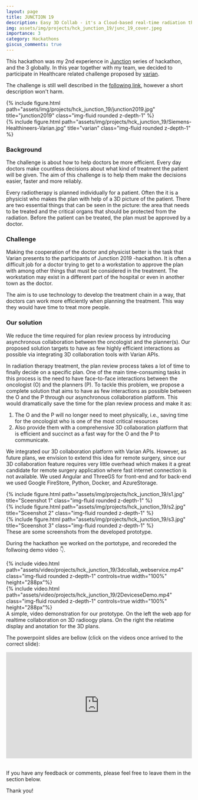 ```yaml
---
layout: page
title: JUNCTION 19
description: Easy 3D Collab - it's a Cloud-based real-time radiation therapy plan-review system developed for Varian.
img: assets/img/projects/hck_junction_19/junc_19_cover.jpeg
importance: 3
category: Hackathons
giscus_comments: true
---
```


This hackathon was my 2nd experience in <a href='https://www.hackjunction.com/'>Junction</a> series of hackathon, and the 3 globally.
In this year together with my team, we decided to participate in Healthcare related challenge proposed by <a href='https://www.varian.com/'>varian</a>.

The challenge is still well described in the <a href='https://www.varian.com/node/10985'>following link</a>, however a short description won't harm.

<div class="row">
    <div class="col-sm mt-4 mt-md-0">
        {% include figure.html path="assets/img/projects/hck_junction_19/junction2019.jpg" title="junction2019" class="img-fluid rounded z-depth-1" %}
    </div>
    <div class="col-sm mt-2 mt-md-0">
        {% include figure.html path="assets/img/projects/hck_junction_19/Siemens-Healthineers-Varian.jpg" title="varian" class="img-fluid rounded z-depth-1" %}
    </div>
</div>

<h3>Background</h3>
<p>
The challenge is about how to help doctors be more efficient. Every day doctors make countless decisions about what kind of treatment the patient will be given. The aim of this challenge is to help them make the decisions easier, faster and more reliably.

Every radiotherapy is planned individually for a patient. Often the it is a physicist who makes the plan with help of a 3D picture of the patient. There are two essential things that can be seen in the picture: the area that needs to be treated and the critical organs that should be protected from the radiation. Before the patient can be treated, the plan must be approved by a doctor.
</p>


<h3>Challenge</h3>
<p>
Making the cooperation of the doctor and physicist better is the task that Varian presents to the participants of Junction 2019 -hackathon. It is often a difficult job for a doctor trying to get to a workstation to approve the plan with among other things that must be considered in the treatment. The workstation may exist in a different part of the hospital or even in another town as the doctor.

The aim is to use technology to develop the treatment chain in a way, that doctors can work more efficiently when planning the treatment. This way they would have time to treat more people.
</p>

<h3>Our solution</h3>
<p>We reduce the time required for plan review process by introducing asynchronous collaboration between the oncologist and the planner(s). Our proposed solution targets to have as few highly efficient interactions as possible via integrating 3D collaboration tools with Varian APIs.</p>
<p>In radiation therapy treatment, the plan review process takes a lot of time to finally decide on a specific plan. One of the main time-consuming tasks in this process is the need to have face-to-face interactions between the oncologist (O)  and the planners (P). To tackle this problem, we propose a complete solution that aims to have as few interactions as possible between the O and the P through our asynchronous collaboration platform. This would dramatically save the time for the plan review process and make it as:
<ol>
<li>The O and the P will no longer need to meet physically, i.e., saving time for the oncologist who is one of the most critical resources</li> 
<li>Also provide them with a comprehensive 3D collaboration platform that is efficient and succinct as a fast way for the O and the P to communicate.</li> 
</ol>
We integrated our 3D collaboration platform with Varian APIs. However, as future plans, we envision to extend this idea for remote surgery, since our 3D collaboration feature requires very little overhead which makes it a great candidate for remote surgery application where fast internet connection is not available. We used Angular and ThreeGS for front-end and for back-end we used Google FireStore, Python, Docker, and AzureStorage.</p>



<div class="row">
    <div class="col-sm mt-3 mt-md-0">
        {% include figure.html path="assets/img/projects/hck_junction_19/s1.jpg" title="Sceenshot 1" class="img-fluid rounded z-depth-1" %}
    </div>
    <div class="col-sm mt-3 mt-md-0">
        {% include figure.html path="assets/img/projects/hck_junction_19/s2.jpg" title="Sceenshot 2" class="img-fluid rounded z-depth-1" %}
    </div>
    <div class="col-sm mt-3 mt-md-0">
        {% include figure.html path="assets/img/projects/hck_junction_19/s3.jpg" title="Sceenshot 3" class="img-fluid rounded z-depth-1" %}
    </div>
</div>
<div class="caption">
    These are some screenshots from the developed prototype.
</div>

During the hackathon we worked on the portotype, and recoreded the follwoing demo video 👇.

<div class="row mt-3">
    <div class="col-sm mt-3 mt-md-0">
        {% include video.html path="assets/video/projects/hck_junction_19/3dcollab_webservice.mp4" class="img-fluid rounded z-depth-1" controls=true  width="100%" height="288px"%}
    </div>
    <div class="col-sm mt-3 mt-md-0">
        {% include video.html path="assets/video/projects/hck_junction_19/2DeviceseDemo.mp4" class="img-fluid rounded z-depth-1" controls=true  width="100%"  height="288px"%}
    </div>
</div>
<div class="caption">
    A simple, video demonstration for our prototype. On the left the web app for realtime collaboration on 3D radioogy plans. On the right the relatime display and anotation for the 3D plans.
</div>


The powerpoint slides are bellow (click on the videos once arrived to the correct slide):
<div class="row mt-3">
    <div class="col-sm mt-12 mt-md-0 center">
        <iframe src="https://onedrive.live.com/embed?resid=3C42663A50F1A304%212806&amp;authkey=!ABfRzclUvGdMMd4&amp;em=2&amp;wdAr=1.7777777777777777&amp;wdEaaCheck=1" width="100%" height="288px" frameborder="0">This is an embedded <a target="_blank" href="https://office.com">Microsoft Office</a> presentation, powered by <a target="_blank" href="https://office.com/webapps">Office</a>.</iframe>
    </div>
</div>

<br>
<p>
If you have any feedback or comments, please feel free to leave them in the section below.

Thank you!
</p>



